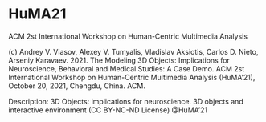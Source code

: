 # HuMA21
ACM 2st International Workshop on Human-Centric Multimedia Analysis 

(c) Andrey V. Vlasov, Alexey V. Tumyalis, Vladislav Aksiotis, Carlos D. Nieto, Arseniy Karavaev. 2021. The Modeling 3D Objects: Implications for Neuroscience, Behavioral and Medical Studies: A Case Demo. ACM 2st International Workshop on Human-Centric Multimedia Analysis (HuMA’21), October 20, 2021, Chengdu, China. ACM.

Description: 3D Objects: implications for neuroscience. 
3D objects and interactive environment (CC BY-NC-ND License) @HuMA’21

